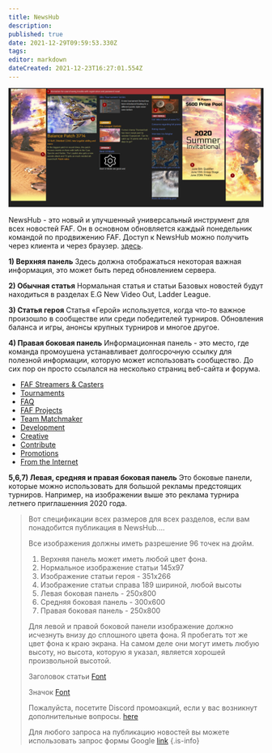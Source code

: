```yaml
---
title: NewsHub
description: 
published: true
date: 2021-12-29T09:59:53.330Z
tags: 
editor: markdown
dateCreated: 2021-12-23T16:27:01.554Z
---
```


![newshub.png](/newshub.png)

NewsHub - это новый и улучшенный универсальный инструмент для всех новостей FAF. Он в основном обновляется каждый понедельник командой по продвижению FAF.
Доступ к NewsHub можно получить через клиента и через браузер. [здесь](https://www.faforever.com/newshub).

**1) Верхняя панель**
Здесь должна отображаться некоторая важная информация, это может быть перед обновлением сервера.

**2) Обычная статья**
Нормальная статья и статьи Базовых новостей будут находиться в разделах E.G New Video Out, Ladder League.

**3) Статья героя**
Статья «Герой» используется, когда что-то важное произошло в сообществе или среди победителей турниров.
Обновления баланса и игры, анонсы крупных турниров и многое другое.

**4) Правая боковая панель**
Информационная панель - это место, где команда промоушена устанавливает долгосрочную ссылку для полезной информации, которую может использовать сообщество.
До сих пор он просто ссылался на несколько страниц веб-сайта и форума.

- [FAF Streamers & Casters](/Casts&Livestreams)
- [Tournaments](/Tournaments)
- [FAQ](https://forum.faforever.com/category/18/frequently-asked-questions)
- [FAF Projects](https://wikijs.faforever.com/en/Projects)
- [Team Matchmaker](/tmm)
- [Development](/FAF-Development)
- [Creative](/Creative)
- [Contribute](/Contribute)
- [Promotions](/Promotions)
- [From the Internet](/From-the-Internet)



**5,6,7) Левая, средняя и правая боковая панель**
Это боковые панели, которые можно использовать для большой рекламы предстоящих турниров. Например, на изображении выше это реклама турнира летнего приглашенния 2020 года.

>Вот спецификации всех размеров для всех разделов, если вам понадобится публикация в NewsHub....
>
>Все изображения должны иметь разрешение 96 точек на дюйм.
>
> 1) Верхняя панель может иметь любой цвет фона.
> 2) Нормальное изображение статьи 145х97
> 3) Изображение статьи героя - 351x266
> 4) Изображение статьи справа 189 шириной, любой высоты
> 5) Левая боковая панель - 250x800
> 6) Средняя боковая панель - 300x600
> 7) Правая боковая панель - 250x800
>
> Для левой и правой боковой панели изображение должно исчезнуть внизу до сплошного цвета фона.
Я пробегать тот же цвет фона к краю экрана.
На самом деле они могут иметь любую высоту, но высота, которую я указал, является хорошей произвольной высотой.
>
>Заголовок статьи [Font](https://fonts.google.com/specimen/Electrolize?query=electr)
>
>Значок [Font](https://fonts.google.com/specimen/Russo+One?query=russo)
>
>Пожалуйста, посетите Discord промоакций, если у вас возникнут дополнительные вопросы. [here](https://discord.gg/CYztfPz)
>
>Для любого запроса на публикацию новостей вы можете использовать запрос формы Google [link](https://forms.gle/y9jyPLiWHr9ELXrk9)
{.is-info}